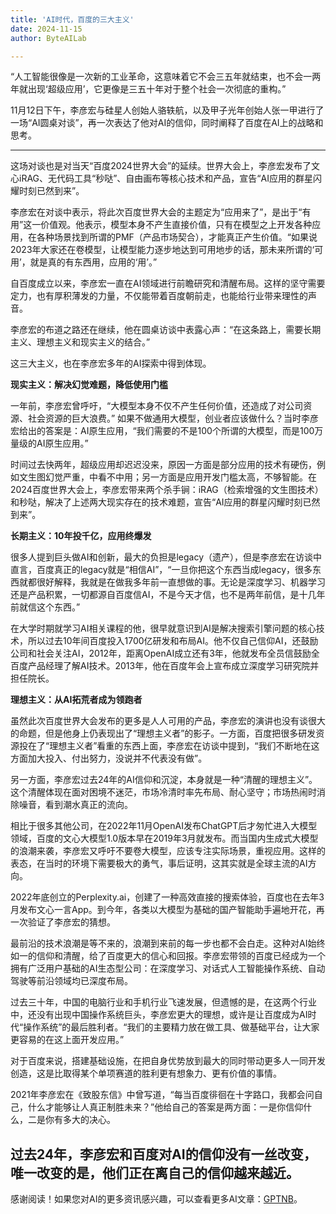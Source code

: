 ```yaml
---
title: 'AI时代，百度的三大主义'
date: 2024-11-15
author: ByteAILab

---
```


“人工智能很像是一次新的工业革命，这意味着它不会三五年就结束，也不会一两年就出现‘超级应用’，它更像是三五十年对于整个社会一次彻底的重构。”

11月12日下午，李彦宏与硅星人创始人骆轶航，以及甲子光年创始人张一甲进行了一场“AI圆桌对谈”，再一次表达了他对AI的信仰，同时阐释了百度在AI上的战略和思考。

---
这场对谈也是对当天“百度2024世界大会”的延续。世界大会上，李彦宏发布了文心iRAG、无代码工具“秒哒”、自由画布等核心技术和产品，宣告“AI应用的群星闪耀时刻已然到来”。

李彦宏在对谈中表示，将此次百度世界大会的主题定为“应用来了”，是出于“有用”这一价值观。他表示，模型本身不产生直接价值，只有在模型之上开发各种应用，在各种场景找到所谓的PMF（产品市场契合），才能真正产生价值。“如果说2023年大家还在卷模型，让模型能力逐步地达到可用地步的话，那未来所谓的‘可用’，就是真的有东西用，应用的‘用’。”

自百度成立以来，李彦宏一直在AI领域进行前瞻研究和清醒布局。这样的坚守需要定力，也有厚积薄发的力量，不仅能带着百度朝前走，也能给行业带来理性的声音。

李彦宏的布道之路还在继续，他在圆桌访谈中表露心声：“在这条路上，需要长期主义、理想主义和现实主义的结合。”

这三大主义，也在李彦宏多年的AI探索中得到体现。

**现实主义：解决幻觉难题，降低使用门槛**

一年前，李彦宏曾呼吁，“大模型本身不仅不产生任何价值，还造成了对公司资源、社会资源的巨大浪费。” 如果不做通用大模型，创业者应该做什么？当时李彦宏给出的答案是：AI原生应用，“我们需要的不是100个所谓的大模型，而是100万量级的AI原生应用。”

时间过去快两年，超级应用却迟迟没来，原因一方面是部分应用的技术有硬伤，例如文生图幻觉严重，中看不中用；另一方面是应用开发门槛太高，不够智能。在2024百度世界大会上，李彦宏带来两个杀手锏：iRAG（检索增强的文生图技术）和秒哒，解决了上述两大现实存在的技术难题，宣告“AI应用的群星闪耀时刻已然到来”。

**长期主义：10年投千亿，应用终爆发**

很多人提到巨头做AI和创新，最大的负担是legacy（遗产），但是李彦宏在访谈中直言，百度真正的legacy就是“相信AI”，“一旦你把这个东西当成legacy，很多东西就都很好解释，我就是在做我多年前一直想做的事。无论是深度学习、机器学习还是产品积累，一切都源自百度信AI，不是今天才信，也不是两年前信，是十几年前就信这个东西。”

在大学时期就学习AI相关课程的他，很早就意识到AI是解决搜索引擎问题的核心技术，所以过去10年间百度投入1700亿研发和布局AI。他不仅自己信仰AI，还鼓励公司和社会关注AI，2012年，距离OpenAI成立还有3年，他就发布全员信鼓励全百度产品经理了解AI技术。2013年，他在百度年会上宣布成立深度学习研究院并担任院长。

**理想主义：从AI拓荒者成为领跑者**

虽然此次百度世界大会发布的更多是人人可用的产品，李彦宏的演讲也没有谈很大的命题，但是他身上仍表现出了“理想主义者”的影子。一方面，百度把很多研发资源投在了“理想主义者”看重的东西上面，李彦宏在访谈中提到，“我们不断地在这方面加大投入、付出努力，没说并不代表没有做”。

另一方面，李彦宏过去24年的AI信仰和沉淀，本身就是一种“清醒的理想主义”。这个清醒体现在面对困境不迷茫，市场冷清时率先布局、耐心坚守；市场热闹时消除噪音，看到潮水真正的流向。

相比于很多其他公司，在2022年11月OpenAI发布ChatGPT后才匆忙进入大模型领域，百度的文心大模型1.0版本早在2019年3月就发布。而当国内生成式大模型的浪潮来袭，李彦宏又呼吁不要卷大模型，应该专注实际场景，重视应用。这样的表态，在当时的环境下需要极大的勇气，事后证明，这其实就是全球主流的AI方向。

2022年底创立的Perplexity.ai，创建了一种高效直接的搜索体验，百度也在去年3月发布文心一言App。到今年，各类以大模型为基础的国产智能助手遍地开花，再一次验证了李彦宏的猜想。

最前沿的技术浪潮是等不来的，浪潮到来前的每一步也都不会白走。这种对AI始终如一的信仰和清醒，给了百度更大的信心和回报。李彦宏带领的百度已经成为一个拥有广泛用户基础的AI生态型公司：在深度学习、对话式人工智能操作系统、自动驾驶等前沿领域均已深度布局。

过去三十年，中国的电脑行业和手机行业飞速发展，但遗憾的是，在这两个行业中，还没有出现中国操作系统巨头，李彦宏更大的理想，或许是让百度成为AI时代“操作系统”的最后胜利者。“我们的主要精力放在做工具、做基础平台，让大家更容易的在这上面开发应用。”

对于百度来说，搭建基础设施，在把自身优势放到最大的同时带动更多人一同开发创造，这是比取得某个单项赛道的胜利更有想象力、更有价值的事情。

2021年李彦宏在《致股东信》中曾写道，“每当百度徘徊在十字路口，我都会问自己，什么才能够让人真正制胜未来？”他给自己的答案是两方面：一是你信仰什么，二是你有多大的决心。

过去24年，李彦宏和百度对AI的信仰没有一丝改变，唯一改变的是，他们正在离自己的信仰越来越近。
---
感谢阅读！如果您对AI的更多资讯感兴趣，可以查看更多AI文章：[GPTNB](https://gptnb.com)。